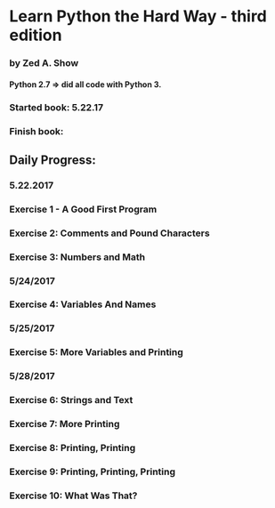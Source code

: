 # Learn Python the Hard Way - third edition
### by Zed A. Show
#### Python 2.7 => did all code with Python 3.

### Started book: 5.22.17 
### Finish book:

## Daily Progress:
### 5.22.2017
### Exercise 1 - A Good First Program
### Exercise 2: Comments and Pound Characters
### Exercise 3: Numbers and Math
### 5/24/2017
### Exercise 4: Variables And Names
### 5/25/2017
### Exercise 5: More Variables and Printing
### 5/28/2017
### Exercise 6: Strings and Text
### Exercise 7: More Printing
### Exercise 8: Printing, Printing
### Exercise 9: Printing, Printing, Printing
### Exercise 10: What Was That?

